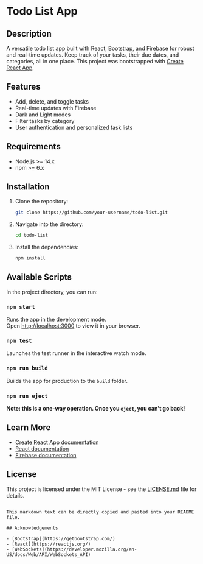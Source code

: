 # Todo List App

## Description

A versatile todo list app built with React, Bootstrap, and Firebase for robust and real-time updates. Keep track of your tasks, their due dates, and categories, all in one place. This project was bootstrapped with [Create React App](https://github.com/facebook/create-react-app).

## Features

- Add, delete, and toggle tasks
- Real-time updates with Firebase
- Dark and Light modes
- Filter tasks by category
- User authentication and personalized task lists

## Requirements

- Node.js >= 14.x
- npm >= 6.x

## Installation

1. Clone the repository:

   ```bash
   git clone https://github.com/your-username/todo-list.git
   ```

2. Navigate into the directory:

   ```bash
   cd todo-list
   ```

3. Install the dependencies:

   ```bash
   npm install
   ```

## Available Scripts

In the project directory, you can run:

### `npm start`

Runs the app in the development mode.\
Open [http://localhost:3000](http://localhost:3000) to view it in your browser.

### `npm test`

Launches the test runner in the interactive watch mode.

### `npm run build`

Builds the app for production to the `build` folder.

### `npm run eject`

**Note: this is a one-way operation. Once you `eject`, you can't go back!**

## Learn More

- [Create React App documentation](https://facebook.github.io/create-react-app/docs/getting-started)
- [React documentation](https://reactjs.org/)
- [Firebase documentation](https://firebase.google.com/docs)

## License

This project is licensed under the MIT License - see the [LICENSE.md](LICENSE.md) file for details.
``` 

This markdown text can be directly copied and pasted into your README file.

## Acknowledgements

- [Bootstrap](https://getbootstrap.com/)
- [React](https://reactjs.org/)
- [WebSockets](https://developer.mozilla.org/en-US/docs/Web/API/WebSockets_API)
